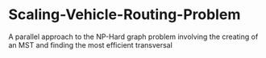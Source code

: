 # Scaling-Vehicle-Routing-Problem
A parallel approach to the NP-Hard graph problem involving the creating of an MST and finding the most efficient transversal
